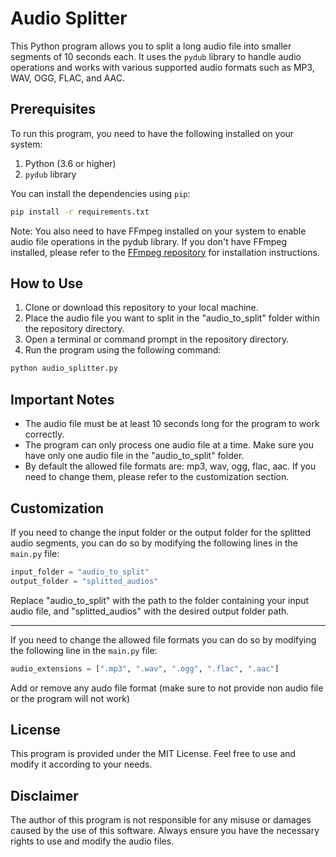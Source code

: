 # Audio Splitter

This Python program allows you to split a long audio file into smaller segments of 10 seconds each. It uses the `pydub` library to handle audio operations and works with various supported audio formats such as MP3, WAV, OGG, FLAC, and AAC.

## Prerequisites

To run this program, you need to have the following installed on your system:

1. Python (3.6 or higher)
2. `pydub` library

You can install the dependencies using `pip`:

```cmd
pip install -r requirements.txt
```
Note: You also need to have FFmpeg installed on your system to enable audio file operations in the pydub library. If you don't have FFmpeg installed, please refer to the [FFmpeg repository](https://github.com/FFmpeg/FFmpeg) for installation instructions.

## How to Use

1. Clone or download this repository to your local machine.
2. Place the audio file you want to split in the "audio_to_split" folder within the repository directory.
3. Open a terminal or command prompt in the repository directory.
4. Run the program using the following command:

```cmd
python audio_splitter.py
```

## Important Notes

- The audio file must be at least 10 seconds long for the program to work correctly.
- The program can only process one audio file at a time. Make sure you have only one audio file in the "audio_to_split" folder.
- By default the allowed file formats are: mp3, wav, ogg, flac, aac. If you need to change them, please refer to the customization section.

## Customization

If you need to change the input folder or the output folder for the splitted audio segments, you can do so by modifying the following lines in the `main.py` file:
```python
input_folder = "audio_to_split"
output_folder = "splitted_audios"
```
Replace "audio_to_split" with the path to the folder containing your input audio file, and "splitted_audios" with the desired output folder path.
***
If you need to change the allowed file formats you can do so by modifying the following line in the `main.py` file:

```python
audio_extensions = [".mp3", ".wav", ".ogg", ".flac", ".aac"]
```
Add or remove any audo file format (make sure to not provide non audio file or the program will not work)

## License
This program is provided under the MIT License. Feel free to use and modify it according to your needs.

## Disclaimer
The author of this program is not responsible for any misuse or damages caused by the use of this software. Always ensure you have the necessary rights to use and modify the audio files.
